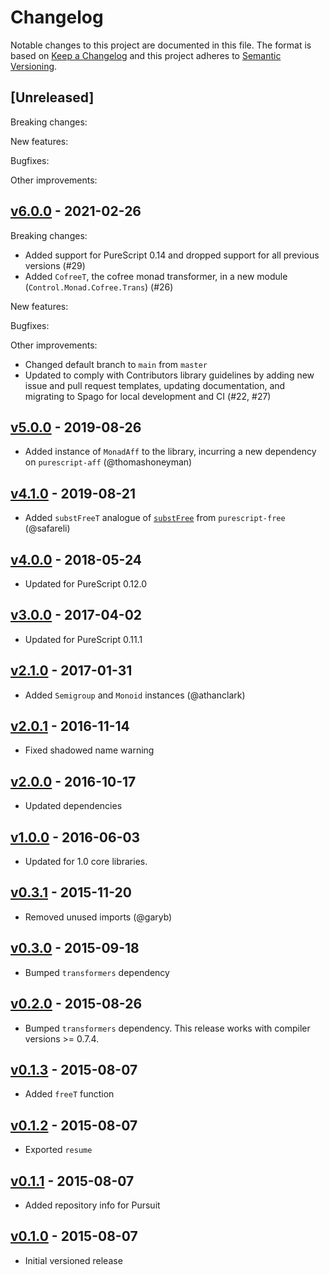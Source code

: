 # Changelog

Notable changes to this project are documented in this file. The format is based on [Keep a Changelog](https://keepachangelog.com/en/1.0.0/) and this project adheres to [Semantic Versioning](https://semver.org/spec/v2.0.0.html).

## [Unreleased]

Breaking changes:

New features:

Bugfixes:

Other improvements:

## [v6.0.0](https://github.com/purescript-contrib/purescript-freet/releases/tag/v6.0.0) - 2021-02-26

Breaking changes:
- Added support for PureScript 0.14 and dropped support for all previous versions (#29)
- Added `CofreeT`, the cofree monad transformer, in a new module (`Control.Monad.Cofree.Trans`) (#26)

New features:

Bugfixes:

Other improvements:
- Changed default branch to `main` from `master`
- Updated to comply with Contributors library guidelines by adding new issue and pull request templates, updating documentation, and migrating to Spago for local development and CI (#22, #27)

## [v5.0.0](https://github.com/purescript-contrib/purescript-freet/releases/tag/v5.0.0) - 2019-08-26

- Added instance of `MonadAff` to the library, incurring a new dependency on `purescript-aff` (@thomashoneyman)

## [v4.1.0](https://github.com/purescript-contrib/purescript-freet/releases/tag/v4.1.0) - 2019-08-21

- Added `substFreeT` analogue of [`substFree`](https://github.com/purescript/purescript-free/blob/f686f5fc07766f3ca9abc83b47b6ad3da326759a/src/Control/Monad/Free.purs#L164) from `purescript-free` (@safareli)

## [v4.0.0](https://github.com/purescript-contrib/purescript-freet/releases/tag/v4.0.0) - 2018-05-24

- Updated for PureScript 0.12.0

## [v3.0.0](https://github.com/purescript-contrib/purescript-freet/releases/tag/v3.0.0) - 2017-04-02

- Updated for PureScript 0.11.1

## [v2.1.0](https://github.com/purescript-contrib/purescript-freet/releases/tag/v2.1.0) - 2017-01-31

- Added `Semigroup` and `Monoid` instances (@athanclark)

## [v2.0.1](https://github.com/purescript-contrib/purescript-freet/releases/tag/v2.0.1) - 2016-11-14

- Fixed shadowed name warning

## [v2.0.0](https://github.com/purescript-contrib/purescript-freet/releases/tag/v2.0.0) - 2016-10-17

- Updated dependencies

## [v1.0.0](https://github.com/purescript-contrib/purescript-freet/releases/tag/v1.0.0) - 2016-06-03

- Updated for 1.0 core libraries.

## [v0.3.1](https://github.com/purescript-contrib/purescript-freet/releases/tag/v0.3.1) - 2015-11-20

- Removed unused imports (@garyb)

## [v0.3.0](https://github.com/purescript-contrib/purescript-freet/releases/tag/v0.3.0) - 2015-09-18

- Bumped `transformers` dependency

## [v0.2.0](https://github.com/purescript-contrib/purescript-freet/releases/tag/v0.2.0) - 2015-08-26

- Bumped `transformers` dependency. This release works with compiler versions >= 0.7.4.

## [v0.1.3](https://github.com/purescript-contrib/purescript-freet/releases/tag/v0.1.3) - 2015-08-07

- Added `freeT` function

## [v0.1.2](https://github.com/purescript-contrib/purescript-freet/releases/tag/v0.1.2) - 2015-08-07

- Exported `resume`

## [v0.1.1](https://github.com/purescript-contrib/purescript-freet/releases/tag/v0.1.1) - 2015-08-07

- Added repository info for Pursuit

## [v0.1.0](https://github.com/purescript-contrib/purescript-freet/releases/tag/v0.1.0) - 2015-08-07

- Initial versioned release
